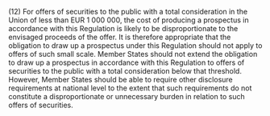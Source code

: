 (12) For offers of securities to the public with a total consideration in the Union of less than EUR 1 000 000, the cost of producing a prospectus in accordance with this Regulation is likely to be disproportionate to the envisaged proceeds of the offer. It is therefore appropriate that the obligation to draw up a prospectus under this Regulation should not apply to offers of such small scale. Member States should not extend the obligation to draw up a prospectus in accordance with this Regulation to offers of securities to the public with a total consideration below that threshold. However, Member States should be able to require other disclosure requirements at national level to the extent that such requirements do not constitute a disproportionate or unnecessary burden in relation to such offers of securities.